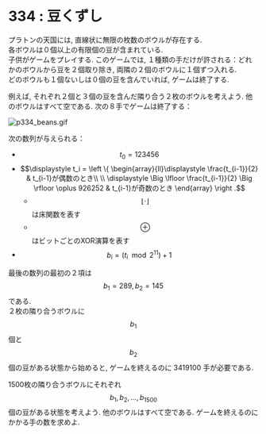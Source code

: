 # 334 : 豆くずし

プラトンの天国には, 直線状に無限の枚数のボウルが存在する.\
各ボウルは０個以上の有限個の豆が含まれている.\
子供がゲームをプレイする. このゲームでは, １種類の手だけが許される：どれかのボウルから豆を２個取り除き, 両隣の２個のボウルに１個ずつ入れる.\
どのボウルも１個ないしは０個の豆を含んでいれば, ゲームは終了する.

例えば, それぞれ２個と３個の豆を含んだ隣り合う２枚のボウルを考えよう. 他のボウルはすべて空である. 次の８手でゲームは終了する：

![p334\_beans.gif](https://projecteuler.net/project/images/p334\_beans.gif)

次の数列が与えられる：

* $$t_0 = 123456$$
* $$\displaystyle t_i = \left \{ \begin{array}{ll}\displaystyle \frac{t_{i-1}}{2} & t_{i-1}が偶数のとき\\ \\ \displaystyle \Big \lfloor \frac{t_{i-1}}{2} \Big \rfloor \oplus 926252 & t_{i-1}が奇数のとき \end{array} \right .$$
  * $$\lfloor \cdot \rfloor$$は床関数を表す
  * $$\oplus$$はビットごとのXOR演算を表す
* $$b_i = ( t_i \mod 2^{11} ) + 1$$

最後の数列の最初の２項は$$b_1 = 289, b_2 = 145$$である.\
２枚の隣り合うボウルに$$b_1$$個と$$b_2$$個の豆がある状態から始めると, ゲームを終えるのに 3419100 手が必要である.

1500枚の隣り合うボウルにそれぞれ$$b_1, b_2,\dots, b_{1500}$$個の豆がある状態を考えよう. 他のボウルはすべて空である. ゲームを終えるのにかかる手の数を求めよ.
